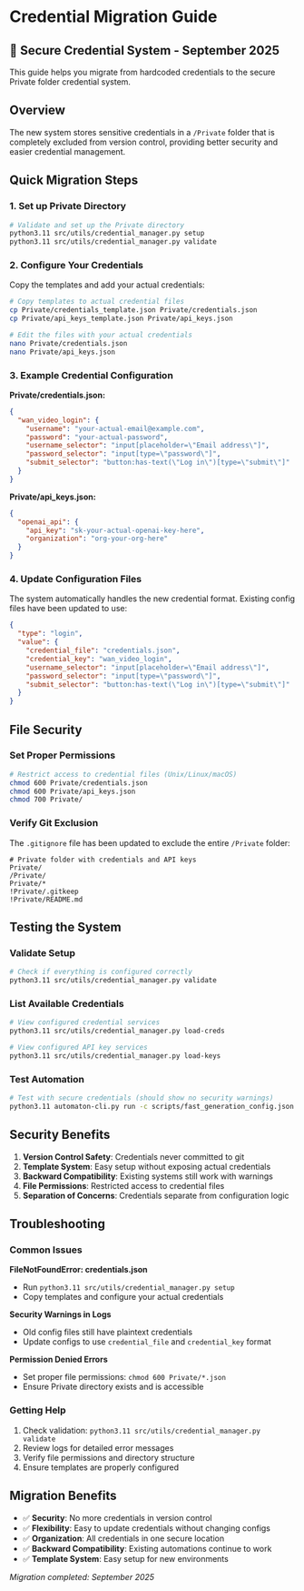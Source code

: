# Credential Migration Guide

## 🔐 Secure Credential System - September 2025

This guide helps you migrate from hardcoded credentials to the secure Private folder credential system.

## Overview

The new system stores sensitive credentials in a `/Private` folder that is completely excluded from version control, providing better security and easier credential management.

## Quick Migration Steps

### 1. **Set up Private Directory**
```bash
# Validate and set up the Private directory
python3.11 src/utils/credential_manager.py setup
python3.11 src/utils/credential_manager.py validate
```

### 2. **Configure Your Credentials**
Copy the templates and add your actual credentials:

```bash
# Copy templates to actual credential files
cp Private/credentials_template.json Private/credentials.json
cp Private/api_keys_template.json Private/api_keys.json

# Edit the files with your actual credentials
nano Private/credentials.json
nano Private/api_keys.json
```

### 3. **Example Credential Configuration**

**Private/credentials.json:**
```json
{
  "wan_video_login": {
    "username": "your-actual-email@example.com",
    "password": "your-actual-password",
    "username_selector": "input[placeholder=\"Email address\"]",
    "password_selector": "input[type=\"password\"]",
    "submit_selector": "button:has-text(\"Log in\")[type=\"submit\"]"
  }
}
```

**Private/api_keys.json:**
```json
{
  "openai_api": {
    "api_key": "sk-your-actual-openai-key-here",
    "organization": "org-your-org-here"
  }
}
```

### 4. **Update Configuration Files**

The system automatically handles the new credential format. Existing config files have been updated to use:

```json
{
  "type": "login",
  "value": {
    "credential_file": "credentials.json",
    "credential_key": "wan_video_login",
    "username_selector": "input[placeholder=\"Email address\"]",
    "password_selector": "input[type=\"password\"]",
    "submit_selector": "button:has-text(\"Log in\")[type=\"submit\"]"
  }
}
```

## File Security

### Set Proper Permissions
```bash
# Restrict access to credential files (Unix/Linux/macOS)
chmod 600 Private/credentials.json
chmod 600 Private/api_keys.json
chmod 700 Private/
```

### Verify Git Exclusion
The `.gitignore` file has been updated to exclude the entire `/Private` folder:
```
# Private folder with credentials and API keys
Private/
/Private/
Private/*
!Private/.gitkeep
!Private/README.md
```

## Testing the System

### Validate Setup
```bash
# Check if everything is configured correctly
python3.11 src/utils/credential_manager.py validate
```

### List Available Credentials
```bash
# View configured credential services
python3.11 src/utils/credential_manager.py load-creds

# View configured API key services
python3.11 src/utils/credential_manager.py load-keys
```

### Test Automation
```bash
# Test with secure credentials (should show no security warnings)
python3.11 automaton-cli.py run -c scripts/fast_generation_config.json --show-browser
```

## Security Benefits

1. **Version Control Safety**: Credentials never committed to git
2. **Template System**: Easy setup without exposing actual credentials
3. **Backward Compatibility**: Existing systems still work with warnings
4. **File Permissions**: Restricted access to credential files
5. **Separation of Concerns**: Credentials separate from configuration logic

## Troubleshooting

### Common Issues

**FileNotFoundError: credentials.json**
- Run `python3.11 src/utils/credential_manager.py setup`
- Copy templates and configure your actual credentials

**Security Warnings in Logs**
- Old config files still have plaintext credentials
- Update configs to use `credential_file` and `credential_key` format

**Permission Denied Errors**
- Set proper file permissions: `chmod 600 Private/*.json`
- Ensure Private directory exists and is accessible

### Getting Help

1. Check validation: `python3.11 src/utils/credential_manager.py validate`
2. Review logs for detailed error messages
3. Verify file permissions and directory structure
4. Ensure templates are properly configured

## Migration Benefits

- ✅ **Security**: No more credentials in version control
- ✅ **Flexibility**: Easy to update credentials without changing configs
- ✅ **Organization**: All credentials in one secure location
- ✅ **Backward Compatibility**: Existing automations continue to work
- ✅ **Template System**: Easy setup for new environments

*Migration completed: September 2025*